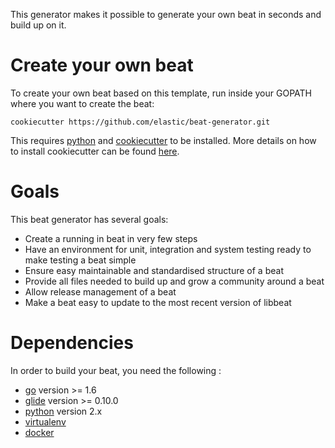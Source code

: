 This generator makes it possible to generate your own beat in seconds and build up on it.


# Create your own beat

To create your own beat based on this template, run inside your GOPATH where you want to create the beat:

```
cookiecutter https://github.com/elastic/beat-generator.git
```

This requires [python](https://www.python.org/downloads/) and [cookiecutter](https://github.com/audreyr/cookiecutter) to be installed. More details on how to install cookiecutter can be found [here](http://cookiecutter.readthedocs.io/en/latest/installation.html).


# Goals

This beat generator has several goals:

* Create a running in beat in very few steps
* Have an environment for unit, integration and system testing ready to make testing a beat simple
* Ensure easy maintainable and standardised structure of a beat
* Provide all files needed to build up and grow a community around a beat
* Allow release management of a beat
* Make a beat easy to update to the most recent version of libbeat
 
# Dependencies
 
In order to build your beat, you need the following :
 * [go](https://golang.org/doc/install) version >= 1.6
 * [glide](https://github.com/Masterminds/glide) version >= 0.10.0
 * [python](https://www.python.org/) version 2.x
 * [virtualenv](https://virtualenv.pypa.io/en/stable/)
 * [docker](https://www.docker.com/)
